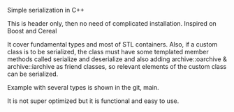 Simple serialization in C++

This is header only, then no need of complicated installation. Inspired on Boost and Cereal

It cover fundamental types and most of STL containers. Also, if a custom class is to be serialized, 
the class must have some templated member methods called serialize and deserialize and also adding archive::oarchive & archive::iarchive as friend classes,
so relevant elements of the custom class can be serialized.

Example with several types is shown in the git, main. 

It is not super optimized but it is functional and easy to use. 

